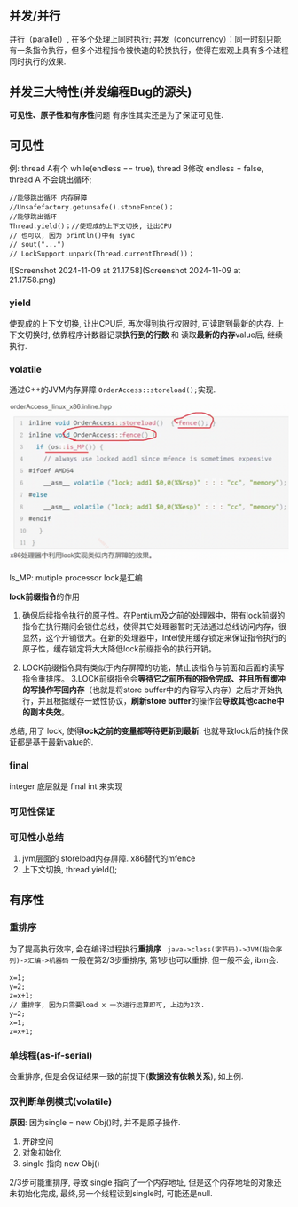 ## 并发/并行

并行（parallel）, 在多个处理上同时执行;
并发（concurrency）：同一时刻只能有一条指令执行，但多个进程指令被快速的轮换执行，使得在宏观上具有多个进程同时执行的效果.

## 并发三大特性(并发编程Bug的源头)
**可见性、原子性和有序性**问题
有序性其实还是为了保证可见性.

## 可见性

例: 
thread A有个 while(endless == true), 
thread B修改 endless = false, 
thread A 不会跳出循环;

```
//能够跳出循环 内存屏障
//Unsafefactory.getunsafe().stoneFence()；
//能够跳出循环
Thread.yield()；//使现成的上下文切换, 让出CPU 
// 也可以, 因为 println()中有 sync
// sout("...") 
// LockSupport.unpark(Thread.currentThread())；
```



![Screenshot 2024-11-09 at 21.17.58](Screenshot 2024-11-09 at 21.17.58.png)

### yield

使现成的上下文切换, 让出CPU后, 再次得到执行权限时, 可读取到最新的内存.
上下文切换时, 依靠程序计数器记录**执行到的行数** 和 读取**最新的内存**value后, 继续执行.

### volatile

通过C++的JVM内存屏障 `OrderAccess::storeload();`实现.

<img src="Screenshot 2024-11-10 at 02.05.01.png" alt="Screenshot 2024-11-10 at 02.05.01" style="zoom:50%;" />

Is_MP: mutiple processor
lock是汇编

**lock前缀指令**的作用

1. 确保后续指令执行的原子性。在Pentium及之前的处理器中，带有lock前缀的指令在执行期间会锁住总线，使得其它处理器暂时无法通过总线访问内存，很显然，这个开销很大。在新的处理器中，Intel使用缓存锁定来保证指令执行的原子性，缓存锁定将大大降低lock前缀指令的执行开销。

2. LOCK前缀指令具有类似于内存屏障的功能，禁止该指令与前面和后面的读写指令重排序。
3.LOCK前缀指令会**等待它之前所有的指令完成、并且所有缓冲的写操作写回内存**（也就是将store buffer中的内容写入内存）之后才开始执行，并且根据缓存一致性协议，**刷新store buffer**的操作会**导致其他cache中的副本失效**。

总结, 用了 lock, 使得**lock之前的变量都等待更新到最新**. 也就导致lock后的操作保证都是基于最新value的.

### final

integer 底层就是 final int 来实现

### 可见性保证





### 可见性小总结

1. jvm层面的 storeload内存屏障. x86替代的mfence
2. 上下文切换, thread.yield();



## 有序性

### **重排序**

为了提高执行效率, 会在编译过程执行**重排序**
` java->class(字节码)->JVM(指令序列)->汇编->机器码`
一般在第2/3步重排序, 第1步也可以重排, 但一般不会, ibm会.

```
x=1;
y=2;
z=x+1;
// 重排序, 因为只需要load x 一次进行运算即可, 上边为2次.
y=2;
x=1;
z=x+1;
```

### 单线程(as-if-serial)

会重排序, 但是会保证结果一致的前提下(**数据没有依赖关系**), 如上例. 

### 双判断单例模式(volatile)

**原因**: 因为single =  new Obj()时, 并不是原子操作. 

1. 开辟空间
2. 对象初始化
3. single 指向 new Obj()

 2/3步可能重排序, 导致 single 指向了一个内存地址, 但是这个内存地址的对象还未初始化完成, 
最终,另一个线程读到single时, 可能还是null.
